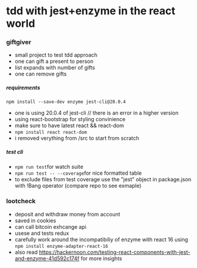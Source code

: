 # tdd with jest+enzyme in the react world

### giftgiver
- small project to test tdd approach
- one can gift a present to person
- list expands with number of gifts
- one can remove gifts
##### requirements
```npm install --save-dev enzyme jest-cli@20.0.4```
- one is using 20.0.4 of jest-cli // there is an error in a higher version
- using react-bootstrap for styling convinience
- make sure to have latest react && react-dom
- ```npm install react react-dom```
- i removed verything from /src to start from scratch
##### test cli
- ```npm run test```for watch suite
- ```npm run test -- --coverage```for nice formatted table
- to exclude files from test coverage use the "jest" object in package.json with !Bang operator (compare repo to see exmaple)

### lootcheck
- deposit and withdraw money from account
- saved in cookies
- can call bitcoin exhcange api
- usese and tests redux
- carefully work around the incompatibiliy of enzyme with react 16 using ```npm install enzyme-adapter-react-16```
- also read https://hackernoon.com/testing-react-components-with-jest-and-enzyme-41d592c174f for more insights